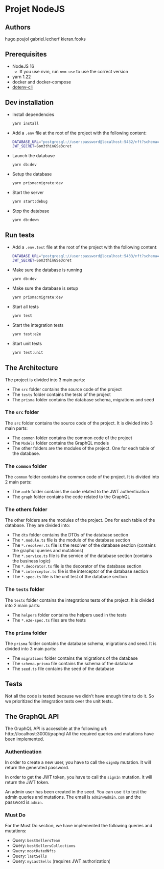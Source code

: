 # Projet NodeJS

## Authors
hugo.poujol
gabriel.lecherf
kieran.fooks

## Prerequisites

- NodeJS 16
  - If you use nvm, run `nvm use` to use the correct version
- yarn 1.22
- docker and docker-compose
- [dotenv-cli](https://www.npmjs.com/package/dotenv-cli)

## Dev installation

- Install dependencies

  ```sh
  yarn install
  ```

- Add a `.env` file at the root of the project with the following content:

  ```sh
  DATABASE_URL="postgresql://user:password@localhost:5432/nft?schema=public"
  JWT_SECRET=Som3thinGSe3cret
  ```

- Launch the database

  ```sh
  yarn db:dev
  ```

- Setup the database

  ```sh
  yarn prisma:migrate:dev
  ```

- Start the server

  ```sh
  yarn start:debug
  ```

- Stop the database
  ```sh
  yarn db:down
  ```

## Run tests

- Add a `.env.test` file at the root of the project with the following content:

  ```sh
  DATABASE_URL="postgresql://user:password@localhost:5433/nft?schema=public"
  JWT_SECRET=Som3thinGSe3cret
  ```

- Make sure the database is running

  ```sh
  yarn db:dev
  ```

- Make sure the database is setup

  ```sh
  yarn prisma:migrate:dev
  ```

- Start all tests

  ```sh
  yarn test
  ```

- Start the integration tests
  ```sh
  yarn test:e2e
  ```

- Start unit tests
  ```sh
  yarn test:unit
  ```

## The Architecture

The project is divided into 3 main parts:

- The `src` folder contains the source code of the project
- The `tests` folder contains the tests of the project
- The `prisma` folder contains the database schema, migrations and seed

### The `src` folder

The `src` folder contains the source code of the project. It is divided into 3 main parts:

- The `common` folder contains the common code of the project
- The `Models` folder contains the GraphQL models
- The other folders are the modules of the project. One for each table of the database.

### The `common` folder

The `common` folder contains the common code of the project. It is divided into 2 main parts:

- The `auth` folder contains the code related to the JWT authentication
- The `graph` folder contains the code related to the GraphQL

### The others folder

The other folders are the modules of the project. One for each table of the database. They are divided into:

- The `dto` folder contains the DTOs of the database section
- The `*.module.ts` file is the module of the database section
- The `*.resolver.ts` file is the resolver of the database section (contains the graphql queries and mutations)
- The `*.service.ts` file is the service of the database section (contains the business logic)
- The `*.decorator.ts` file is the decorator of the database section
- The `*.interceptor.ts` file is the interceptor of the database section
- The `*.spec.ts` file is the unit test of the database section

### The `tests` folder

The `tests` folder contains the integrations tests of the project. It is divided into 2 main parts:

- The `helpers` folder contains the helpers used in the tests
- The `*.e2e-spec.ts` files are the tests

### The `prisma` folder

The `prisma` folder contains the database schema, migrations and seed. It is divided into 3 main parts:

- The `migrations` folder contains the migrations of the database
- The `schema.prisma` file contains the schema of the database
- The `seed.ts` file contains the seed of the database

## Tests

Not all the code is tested because we didn't have enough time to do it. So we prioritized the integration tests over the unit tests.

## The GraphQL API

The GraphQL API is accessible at the following url: http://localhost:3000/graphql
All the required queries and mutations have been implemented.

### Authentication

In order to create a new user, you have to call the `signUp` mutation. It will return the generated password.

In order to get the JWT token, you have to call the `signIn` mutation. It will return the JWT token.

An admin user has been created in the seed. You can use it to test the admin queries and mutations. The email is `admin@admin.com` and the password is `admin`.

### Must Do

For the Must Do section, we have implemented the following queries and mutations:

- Query: `bestSellersTeam`
- Query: `bestSellersCollections`
- Query: `mostRatedNfts`
- Query: `lastSells`
- Query: `myLastSells` (requires JWT authorization)
